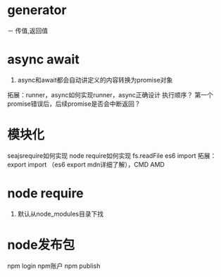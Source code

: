 # generator
－ 传值,返回值

# async await
1. async和await都会自动讲定义的内容转换为promise对象

拓展：runner，async如何实现runner，async正确设计
执行顺序？
第一个promise错误后，后续promise是否会中断返回？


# 模块化
seajsrequire如何实现
node require如何实现 fs.readFile
es6 import
拓展：export import （es6 export mdn详细了解），CMD AMD


# node require
1. 默认从node_modules目录下找


# node发布包
npm login npm账户
npm publish
